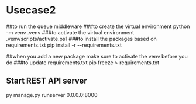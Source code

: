 # Usecase2
##to run the queue middleware
###to create the virtual environment
python -m venv .venv
###to activate the virtual environment
.venv/scripts/activate.ps1
###to install the packages based on requirements.txt
pip install -r --requirements.txt

##when you add a new package 
make sure to activate the venv before you do
###to update requirements.txt
pip freeze > requirements.txt 



## Start REST API server
py manage.py runserver 0.0.0.0:8000
